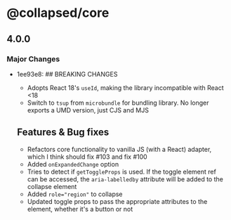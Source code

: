# @collapsed/core

## 4.0.0

### Major Changes

- 1ee93e8: ## BREAKING CHANGES

  - Adopts React 18's `useId`, making the library incompatible with React <18
  - Switch to `tsup` from `microbundle` for bundling library. No longer exports a UMD version, just CJS and MJS

  ## Features & Bug fixes

  - Refactors core functionality to vanilla JS (with a React) adapter, which I think should fix #103 and fix #100
  - Added `onExpandedChange` option
  - Tries to detect if `getToggleProps` is used. If the toggle element ref can be accessed, the `aria-labelledby` attribute will be added to the collapse element
  - Added `role="region"` to collapse
  - Updated toggle props to pass the appropriate attributes to the element, whether it's a button or not
